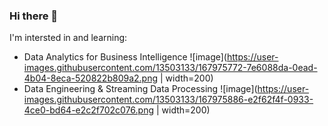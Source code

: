 ### Hi there 👋

I'm intersted in and learning:  

- Data Analytics for Business Intelligence
![image](https://user-images.githubusercontent.com/13503133/167975772-7e6088da-0ead-4b04-8eca-520822b809a2.png | width=200)
- Data Engineering & Streaming Data Processing
![image](https://user-images.githubusercontent.com/13503133/167975886-e2f62f4f-0933-4ce0-bd64-e2c2f702c076.png | width=200)


<!--
**ohikendoit/ohikendoit** is a ✨ _special_ ✨ repository because its `README.md` (this file) appears on your GitHub profile.

Here are some ideas to get you started:

- 🔭 I’m currently working on ...
- 🌱 I’m currently learning ...
- 👯 I’m looking to collaborate on ...
- 🤔 I’m looking for help with ...
- 💬 Ask me about ...
- 📫 How to reach me: ...
- 😄 Pronouns: ...
- ⚡ Fun fact: ...
-->
